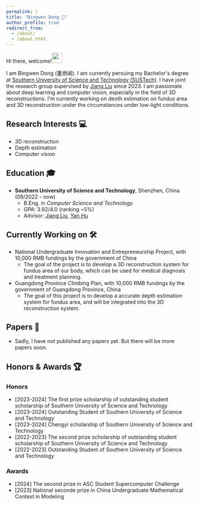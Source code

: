 ```yaml
---
permalink: /
title: "Bingwen Dong 🤗"
author_profile: true
redirect_from: 
  - /about/
  - /about.html
---
```


Hi there, welcome!<img src="https://media.giphy.com/media/hvRJCLFzcasrR4ia7z/giphy.gif" width="28">

I am Bingwen Dong (董炳闻). I am currently persuing my Bachelor's degree at [Southern University of Science and Technology (SUSTech)](www.sustech.edu.cn). I have joint the research group supervised by [Jiang Liu](https://scholar.google.com.hk/citations?user=NHt3fUcAAAAJ) since 2023. I am passionate about deep learning and computer vision, especially in the field of 3D reconstructions. I'm currently working on deoth estimation on fundus area and 3D reconstruction under the circumstances under low-light conditions.

## Research Interests 💻
- 3D reconstruction
- Depth estimation
- Computer vision

## Education 🎓
- **Southern University of Science and Technology**, Shenzhen, China (09/2022 - now)
  - B.Eng. in *Computer Science and Technology*
  - GPA: 3.92/4.0 (ranking ~5%)
  - Advisor: [Jiang Liu](https://scholar.google.com.hk/citations?user=NHt3fUcAAAAJ), [Yan Hu](https://scholar.google.com/citations?user=rYLooucAAAAJ&hl=ja)

## Currently Working on 🛠
- National Undergraduate Innovation and Entrepreneurship Project, with 10,000 RMB fundings by the government of China
  - The goal of the project is to develop a 3D reconstruction system for fundus area of our body, which can be used for medical diagnosis and treatment planning. 
- Guangdong Province Climbing Plan, with 10,000 RMB fundings by the government of Guangdong Province, China
  - The goal of this project is to develop a accurate depth estimation system for fundus area, and will be integrated into the 3D reconstruction system.

## Papers 📄
- Sadly, I have not published any papers yet. But there will be more papers soon.

## Honors & Awards 🏆
### Honors 
- [2023-2024] The first prize scholarship of outstanding student scholarship of Southern University of Science and Technology
- [2023-2024] Outstanding Student of Southern University of Science and Technology
- [2023-2024] Chengyi scholarship of Southern University of Science and Technology
- [2022-2023] The second prize scholarship of outstanding student scholarship of Southern University of Science and Technology
- [2022-2023] Outstanding Student of Southern University of Science and Technology

### Awards 
- [2024] The second prize in ASC Student Supercomputer Challenge
- [2023] National seconde prize in China Undergraduate Mathematical Contest in Modeling